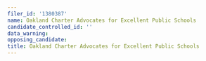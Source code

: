 ```yaml
---
filer_id: '1380387'
name: Oakland Charter Advocates for Excellent Public Schools
candidate_controlled_id: ''
data_warning: 
opposing_candidate: 
title: Oakland Charter Advocates for Excellent Public Schools
---
```

